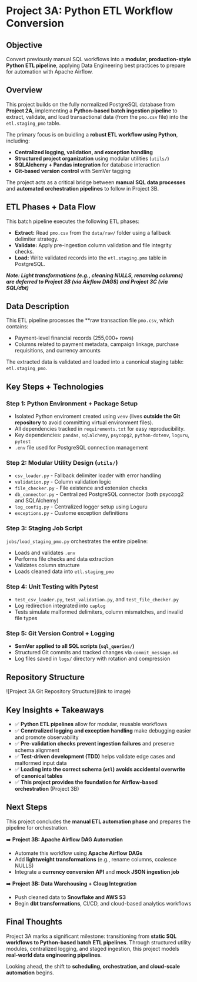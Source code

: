 # Project 3A: Python ETL Workflow Conversion

## Objective

Convert previously manual SQL workflows into a **modular, production-style Python ETL pipeline**, applying
Data Engineering best practices to prepare for automation with Apache Airflow.


## Overview

This project builds on the fully normalized PostgreSQL database from **Project 2A**, implementing a **Python-based batch ingestion pipeline** to extract, validate, and load transactional data (from the `pmo.csv` file) into the `etl.staging_pmo` table.

The primary focus is on buidling a **robust ETL workflow using Python**, including:
- **Centralized logging, validation, and exception handling**
- **Structured project organization** using modular utilities (`utils/`)
- **SQLAlchemy + Pandas integration** for database interaction
- **Git-based version control** with SemVer tagging

The project acts as a critical bridge between **manual SQL data processes** and **automated orchestration pipelines**
to follow in Project 3B.


## ETL Phases + Data Flow

This batch pipeline executes the following ETL phases:
- **Extract:** Read `pmo.csv` from the `data/raw/` folder using a fallback delimiter strategy.
- **Validate:** Apply pre-ingestion column validation and file integrity checks.
- **Load:** Write validated records into the `etl.staging.pmo` table in PostgreSQL.

***Note: Light transformations (e.g., cleaning NULLS, renaming columns) are deferred to Project 3B (via Airflow DAGS) and Project 3C (via SQL/dbt)***

## Data Description

This ETL pipeline processes the **raw transaction file `pmo.csv`, which contains:
- Payment-level financial records (255,000+ rows)
- Columns related to payment metadata, campaign linkage, purchase requisitions, and currency amounts

The extracted data is validated and loaded into a canonical staging table: `etl.staging_pmo`.

## Key Steps + Technologies

### Step 1: Python Environment + Package Setup
- Isolated Python enviroment created using `venv` (lives **outside the Git repository** to avoid committing virtual environment files).
- All dependencies tracked in `requirements.txt` for easy reproducibility.
- Key dependencies: `pandas`, `sqlalchemy`, `psycopg2`, `python-dotenv`, `loguru`, `pytest`
- `.env` file used for PostgreSQL connection management

### Step 2: Modular Utility Design (`utils/`)
- `csv_loader.py` - Fallback delimiter loader with error handling
- `validation.py` - Column validation logic
- `file_checker.py` - File existence and extension checks
- `db_connector.py` - Centralized PostgreSQL connector (both psycopg2 and SQLAlchemy)
- `log_config.py` - Centralized logger setup using Loguru
- `exceptions.py` - Custome exception definitions

### Step 3: Staging Job Script
`jobs/load_staging_pmo.py` orchestrates the entire pipeline:
- Loads and validates `.env`
- Performs file checks and data extraction
- Validates column structure
- Loads cleaned data into `etl.staging_pmo`

### Step 4: Unit Testing with Pytest
- `test_csv_loader.py`, `test_validation.py`, and `test_file_checker.py`
- Log redirection integrated into `caplog`
- Tests simulate malformed delimiters, column mismatches, and invalid file types

### Step 5: Git Version Control + Logging
- **SemVer applied to all SQL scripts (`sql_queries/`)**
- Structured Git commits and tracked changes via `commit_message.md`
- Log files saved in `logs/` directory with rotation and compression

## Repository Structure
![Project 3A Git Repository Structure](link to image)

## Key Insights + Takeaways

- ✅ **Python ETL pipelines** allow for modular, reusable workflows
- ✅ **Cenntralized logging and exception handling** make debugging easier and promote observability
- ✅ **Pre-validation checks prevent ingestion failures** and preserve schema alignment
- ✅ **Test-driven development (TDD)** helps validate edge cases and malformed input data
- ✅ **Loading into the correct schema (`etl`) avoids accidental overwrite of canonical tables**
- ✅ **This project provides the foundation for Airflow-based orchestration** (Project 3B)

## Next Steps
This project concludes the **manual ETL automation phase** and prepares the pipeline for orchestration.

➡️ **Project 3B: Apache Airflow DAG Automation**
- Automate this workflow using **Apache Airflow DAGs**
- Add **lightweight transformations** (e.g., rename columns, coalesce NULLS)
- Integrate a **currency conversion API** and **mock JSON ingestion job**

➡️ **Project 3B: Data Warehousing + Cloug Integration**
- Push cleaned data to **Snowflake and AWS S3**
- Begin **dbt transformations**, CI/CD, and cloud-based analytics workflows

## Final Thoughts
Project 3A marks a significant milestone: transitioning from **static SQL workflows to Python-based batch ETL pipelines**.
Through structured utility modules, centralized logging, and staged ingestion, this project models **real-world data engineering pipelines**.

Looking ahead, the shift to **scheduling, orchestration, and cloud-scale automation** begins.
